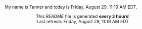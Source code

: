 My name is Tanner and today is Friday, August 29, 11:19 AM EDT.

<p align="center">This <i>README</i> file is generated <b>every 3 hours</b>!</br>Last refresh: Friday, August 29, 11:19 AM EDT<br /></p>
